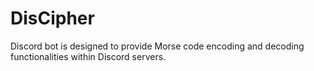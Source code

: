 # DisCipher
Discord bot is designed to provide Morse code encoding and decoding functionalities within Discord servers.
